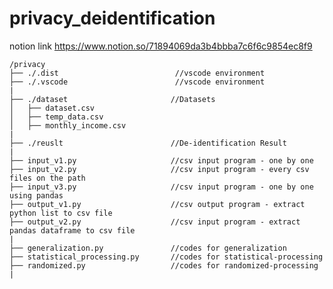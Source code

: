 # privacy_deidentification

notion link
https://www.notion.so/71894069da3b4bbba7c6f6c9854ec8f9

    /privacy
    ├── ./.dist                          //vscode environment
    ├── ./.vscode                        //vscode environment
    |
    ├── ./dataset                       //Datasets
    │   ├── dataset.csv     
    │   ├── temp_data.csv
    │   ├── monthly_income.csv
    |
    ├── ./reuslt                        //De-identification Result
    |
    ├── input_v1.py                     //csv input program - one by one
    ├── input_v2.py                     //csv input program - every csv files on the path
    ├── input_v3.py                     //csv input program - one by one using pandas
    ├── output_v1.py                    //csv output program - extract python list to csv file
    ├── output_v2.py                    //csv input program - extract pandas dataframe to csv file
    |
    ├── generalization.py               //codes for generalization
    ├── statistical_processing.py       //codes for statistical-processing
    ├── randomized.py                   //codes for randomized-processing
    |
